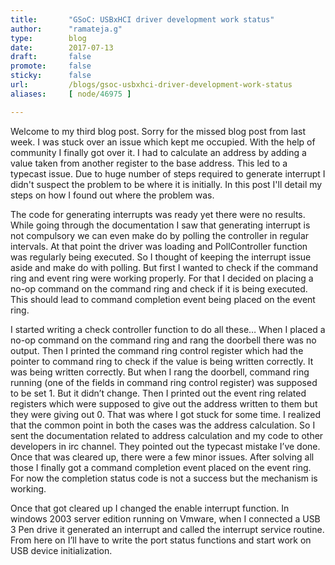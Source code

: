 ```yaml
---
title:       "GSoC: USBxHCI driver development work status"
author:      "ramateja.g"
type:        blog
date:        2017-07-13
draft:       false
promote:     false
sticky:      false
url:         /blogs/gsoc-usbxhci-driver-development-work-status
aliases:     [ node/46975 ]

---
```


Welcome to my third blog post.  Sorry for the missed blog post from last week. I was stuck over an issue which kept me occupied. With the help of community I finally got over it. I had to calculate an address by adding a value taken from another register to the base address. This led to a typecast issue. Due to huge number of steps required to generate interrupt I didn't suspect the problem to be where it is initially. In this post I'll detail my steps on how I found out where the problem was.

The code for generating interrupts was ready yet there were no results. While going through the documentation I saw that generating interrupt is not compulsory we can even make do by polling the controller in regular intervals. At that point the driver was loading and PollController function was regularly being executed. So I thought of keeping the interrupt issue aside and make do with polling. But first I wanted to check if the command ring and event ring were working properly. For that I decided on placing a no-op command on the command ring and check if it is being executed. This should lead to command completion event being placed on the event ring.

I started writing a check controller function to do all these… When I placed a no-op command on the command ring and rang the doorbell there was no output. Then I printed the command ring control register which had the pointer to command ring to check if the value is being written correctly. It was being written correctly. But when I rang the doorbell, command ring running (one of the fields in command ring control register) was supposed to be set 1. But it didn’t change. Then I printed out the event ring related registers which were supposed to give out the address written to them but they were giving out 0. That was where I got stuck for some time. I realized that the common point in both the cases was the address calculation. So I sent the documentation related to address calculation and my code to other developers in irc channel. They pointed out the typecast mistake I’ve done. Once that was cleared up, there were a few minor issues.  After solving all those I finally got a command completion event placed on the event ring. For now the completion status code is not a success but the mechanism is working. 

Once that got cleared up I changed the enable interrupt function. In windows 2003 server edition running on Vmware, when I connected a USB 3 Pen drive it generated an interrupt and called the interrupt service routine. From here on I’ll have to write the port status functions and start work on USB device initialization. 

